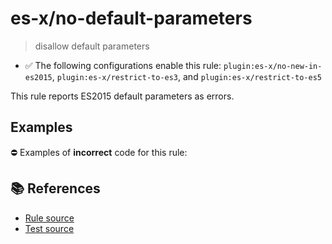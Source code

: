 # es-x/no-default-parameters
> disallow default parameters

- ✅ The following configurations enable this rule: `plugin:es-x/no-new-in-es2015`, `plugin:es-x/restrict-to-es3`, and `plugin:es-x/restrict-to-es5`

This rule reports ES2015 default parameters as errors.

## Examples

⛔ Examples of **incorrect** code for this rule:

<eslint-playground type="bad" code="/*eslint es-x/no-default-parameters: error */
function f(a = 1) {}
" />

## 📚 References

- [Rule source](https://github.com/ota-meshi/eslint-plugin-es-x/blob/v4.1.0/lib/rules/no-default-parameters.js)
- [Test source](https://github.com/ota-meshi/eslint-plugin-es-x/blob/v4.1.0/tests/lib/rules/no-default-parameters.js)
